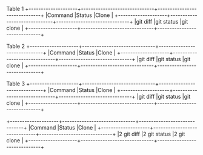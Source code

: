 Table 1
+--------------------+------------------------------+------------------------------+
|Command             |Status                        |Clone                         |
+--------------------+------------------------------+------------------------------+
|git diff            |git status                    |git clone                     |
+--------------------+------------------------------+------------------------------+


Table 2
+--------------------+------------------------------+------------------------------+
|Command             |Status                        |Clone                         |
+--------------------+------------------------------+------------------------------+
|git diff            |git status                    |git clone                     |
+--------------------+------------------------------+------------------------------+


Table 3
+--------------------+------------------------------+------------------------------+
|Command             |Status                        |Clone                         |
+--------------------+------------------------------+------------------------------+
|git diff            |git status                    |git clone                     |
+--------------------+------------------------------+------------------------------+

+--------------------+------------------------------+------------------------------+
|Command             |Status                        |Clone                         |
+--------------------+------------------------------+------------------------------+
|2 git diff          |2 git status                  |2 git clone                   |
+--------------------+------------------------------+------------------------------+


